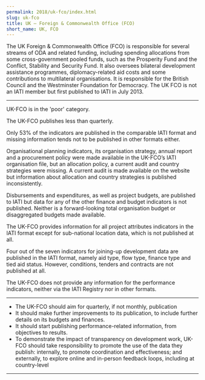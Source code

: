 ```yaml
---
permalink: 2018/uk-fco/index.html
slug: uk-fco
title: UK – Foreign & Commonwealth Office (FCO)
short_name: UK, FCO
---
```


The UK Foreign & Commonwealth Office (FCO) is responsible for several streams of ODA and related funding, including spending allocations from some cross-government pooled funds, such as the Prosperity Fund and the Conflict, Stability and Security Fund. It also oversees bilateral development assistance programmes, diplomacy-related aid costs and some contributions to multilateral organisations. It is responsible for the British Council and the Westminster Foundation for Democracy. The UK FCO is not an IATI member but first published to IATI in July 2013.

---

UK-FCO is in the 'poor' category.

The UK-FCO publishes less than quarterly.

Only 53% of the indicators are published in the comparable IATI format and missing information tends not to be published in other formats either.

Organisational planning indicators, its organisation strategy, annual report and a procurement policy were made available in the UK-FCO’s IATI organisation file, but an allocation policy, a current audit and country strategies were missing. A current audit is made available on the website but information about allocation and country strategies is published inconsistently.

Disbursements and expenditures, as well as project budgets, are published to IATI but data for any of the other finance and budget indicators is not published. Neither is a forward-looking total organisation budget or disaggregated budgets made available.

The UK-FCO provides information for all project attributes indicators in the IATI format except for sub-national location data, which is not published at all.

Four out of the seven indicators for joining-up development data are published in the IATI format, namely aid type, flow type, finance type and tied aid status. However, conditions, tenders and contracts are not published at all.

The UK-FCO does not provide any information for the performance indicators, neither via the IATI Registry nor in other formats.

---

 * The UK-FCO should aim for quarterly, if not monthly, publication
 * It should make further improvements to its publication, to include further details on its budgets and finances.
 * It should start publishing performance-related information, from objectives to results.
 * To demonstrate the impact of transparency on development work, UK-FCO should take responsibility to promote the use of the data they publish: internally, to promote coordination and effectiveness; and externally, to explore online and in-person feedback loops, including at country-level

---

